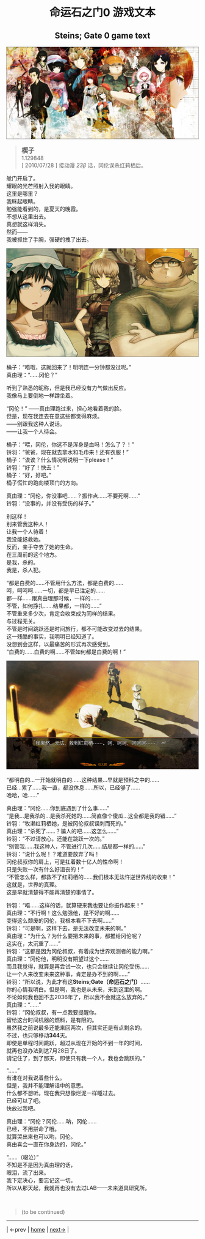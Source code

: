 # <center> 命运石之门0 游戏文本 </center>
## <center> Steins; Gate 0 game text </center>

![](../pics/0000-1.png)

> <big> **楔子** </big>  
> 1.129848  
> [ 2010/07/28 ] 接动漫 *23β* 话，冈伦误杀红莉栖后。  

舱门开启了。  
耀眼的光芒照射入我的眼睛。  
这里是哪里？  
我眯起眼睛。  
勉强能看到的，是夏天的晚霞。  
不想从这里出去。  
真想就这样消失。  
然而——  
我被抓住了手腕，强硬的拽了出去。  

![](../pics/0000-2.png)

桶子：“唔哦，这就回来了！明明连一分钟都没过呢。”  
真由理：“……冈伦？”  

听到了熟悉的昵称，但是我已经没有力气做出反应。  
我像马上要倒地一样蹲坐着。  

“冈伦！” ——真由理跑过来，担心地看着我的脸。  
但是，现在我连去在意这些都觉得麻烦。  
——别跟我这种人说话。  
——让我一个人待会。  

桶子：“喂，冈伦，你这不是浑身是血吗！怎么了？！”  
铃羽：“爸爸，现在就去拿水和毛巾来！还有衣服！”  
桶子：“诶诶？什么情况啊说明一下please！”  
铃羽：“好了！快去！”  
桶子：“好，好吧。”  
桶子慌忙的跑向楼顶门的方向。  

真由理：“冈伦，你没事吧……？振作点……不要死啊……”  
铃羽：“没事的，并没有受伤的样子。”  

别这样！  
别来管我这种人！  
让我一个人待着！  
我没能拯救她。  
反而，亲手夺去了她的生命。  
在三周前的这个地方。  
是我，杀的。  
我是，杀人犯。  

“都是白费的……不管用什么方法，都是白费的……  
 呵，呵呵呵……一切，都是早已注定的……  
 都一样……跟真由理那时候，一样的……  
 不管，如何挣扎……结果都，一样的……”  
不管重来多少次，肯定会收束成为同样的结果。  
与过程无关。  
不管是时间跳跃还是时间旅行，都不可能改变过去的结果。  
这一残酷的事实，我明明已经知道了。  
没想到会这样，以最痛苦的形式再次感受到。  
“白费的……白费的啊……不管如何都是白费的啊！”   

![](../pics/0000-3.png)

“都明白的…一开始就明白的……这种结果…早就是预料之中的……  
 已经…累了……我一直，都没休息……所以，已经够了……  
 哈哈，哈……”  

真由理：“冈伦……你到底遇到了什么事……”  
“是我…是我杀的…是我杀死她的……简直像个傻瓜…这全都是我的错……”  
铃羽：“牧濑红莉栖她，是被冈伦叔叔误刺而死的。”  
真由理：“杀死了……？骗人的吧……这怎么……”  
铃羽：“不过请放心，还能在跳跃一次的。”  
“别管我……我这种人，不管进行几次……结局都一样的……”  
铃羽：“说什么呢！？难道要放弃了吗！  
 冈伦叔叔你的肩上，可是扛着数十亿人的性命啊！  
 只是失败一次有什么好沮丧的！”  
“不管怎么样，都救不了红莉栖的……我们根本无法忤逆世界线的收束！”  
这就是，世界的真理。  
这是早就清楚得不能再清楚的事情了。  

铃羽：“唔……这样的话，就算硬来我也要让你振作起来！”  
真由理：“不行啊！这么勉强他，是不好的啊……  
 变得这么颓废的冈伦，我根本看不下去啊……”  
铃羽：“可是啊，这样下去，是无法改变未来的啊。”  
真由理：“为什么？为什么要把未来的事，都推给冈伦呢？  
 这实在，太沉重了……”  
铃羽：“这都是因为冈伦叔叔，有着成为世界观测者的能力啊。”  
真由理：“冈伦他，明明没有期望过这个……  
 而且我觉得，就算是再尝试一次，也只会继续让冈伦受伤……  
 让一个人来改变未来这种事，肯定是办不到的啊……”  
铃羽：“所以说，为此才有这**Steins;Gate（命运石之门）**……  
 你的心情我明白。但是啊，我也是从未来，来到这里的啊。  
 不论如何我也回不去2036年了，所以我不会就这么放弃的。”  
真由理：“……”  
铃羽：“冈伦叔叔，有一点我要提醒你。  
 留给这台时间机器的燃料，是有限的。  
 虽然我之前说最多还能来回两次，但其实还是有点剩余的。  
 不过，也只够移动**344**天。  
 即使是单程时间跳跃，超过从现在开始的不到一年的时间，  
 就再也没办法到达7月28日了。  
 请记住了，到了那天，即使只有我一个人，我也会跳跃的。”  

“……”  
有谁在对我说着些什么。  
但是，我并不能理解话中的意思。  
什么都不想听。现在我只想像烂泥一样睡过去。  
已经可以了吧。  
快放过我吧。  

真由理：“冈伦？冈伦……呐，冈伦……  
 已经，不用拼命了哦。  
 就算哭出来也可以哟，冈伦。  
 真由喜会一直在你身边的，冈伦。”  

“……（啜泣）”    
不知是不是因为真由理的话，  
眼泪，流了出来。  
我下定决心，要忘记这一切。  
所以从那天起，我就再也没有去过LAB——未来道具研究所。  


<br/>

> (to be continued)
---

| ←prev | [home](../../) | [next→](./0001) |

<!--
<table style="width:100%">
<tr>
    <td style="width:33%"> <a href="./000"> ←previous </a> </td>
    <td style="width:34%"> <a href="../../"> home </a> </td>
    <td style="width:33%"> <a href="./001"> next→ </a> </td>
</tr>
</table>
-->
